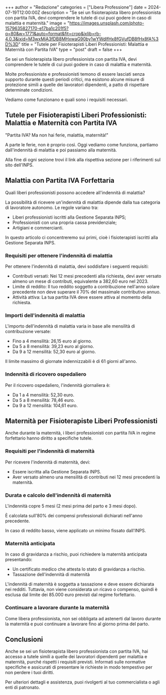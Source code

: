 +++ 
author = "Redazione" 
categories = ["Libera Professione"] 
date = 2024-07-19T12:00:00Z 
description = "Se sei un fisioterapista libero professionista con partita IVA, devi comprendere le tutele di cui puoi godere in caso di malattia e maternità." 
image = "https://images.unsplash.com/photo-1579635827170-e17ba1c201f5?q=80&w=1771&auto=format&fit=crop&ixlib=rb-4.0.3&ixid=M3wxMjA3fDB8MHxwaG90by1wYWdlfHx8fGVufDB8fHx8fA%3D%3D" 
title = "Tutele per Fisioterapisti Liberi Professionisti: Malattia e Maternità con Partita IVA" 
type = "post" 
draft = false 
+++

Se sei un fisioterapista libero professionista con partita IVA, devi comprendere le tutele di cui puoi godere in caso di malattia e maternità. 

Molte professioniste e professionisti temono di essere lasciati senza supporto durante questi periodi critici, ma esistono alcune misure di protezione simili a quelle dei lavoratori dipendenti, a patto di rispettare determinate condizioni. 

Vediamo come funzionano e quali sono i requisiti necessari.

## Tutele per Fisioterapisti Liberi Professionisti: Malattia e Maternità con Partita IVA
"Partita IVA? Ma non hai ferie, malattia, maternità!"

A parte le ferie, non è proprio così. Oggi vediamo come funziona, partiamo dall'indennità di malattia e poi passiamo alla maternità. 

Alla fine di ogni sezione trovi il link alla rispettiva sezione per i riferimenti sul sito dell'INPS.

## Malattia con Partita IVA Forfettaria
Quali liberi professionisti possono accedere all'indennità di malattia?

La possibilità di ricevere un'indennità di malattia dipende dalla tua categoria di lavoratore autonomo. Le regole variano tra:

- Liberi professionisti iscritti alla Gestione Separata INPS;
- Professionisti con una propria cassa previdenziale;
- Artigiani e commercianti.

In questo articolo ci concentreremo sui primi, cioè i fisioterapisti iscritti alla Gestione Separata INPS.

### Requisiti per ottenere l'indennità di malattia
Per ottenere l'indennità di malattia, devi soddisfare i seguenti requisiti:

- Contributi versati: Nei 12 mesi precedenti alla richiesta, devi aver versato almeno un mese di contributi, equivalente a 382,60 euro nel 2023.
- Limite di reddito: Il tuo reddito soggetto a contribuzione nell'anno solare precedente non deve superare il 70% del massimale contributivo annuo.
- Attività attiva: La tua partita IVA deve essere attiva al momento della richiesta.

### Importi dell'indennità di malattia
L'importo dell'indennità di malattia varia in base alle mensilità di contribuzione versate:

- Fino a 4 mensilità: 26,15 euro al giorno.
- Da 5 a 8 mensilità: 39,23 euro al giorno.
- Da 9 a 12 mensilità: 52,30 euro al giorno.

Il limite massimo di giornate indennizzabili è di 61 giorni all'anno.

### Indennità di ricovero ospedaliero
Per il ricovero ospedaliero, l'indennità giornaliera è:

- Da 1 a 4 mensilità: 52,30 euro.
- Da 5 a 8 mensilità: 78,46 euro.
- Da 9 a 12 mensilità: 104,61 euro.

## Maternità per Fisioterapiste Liberi Professionisti
Anche durante la maternità, i liberi professionisti con partita IVA in regime forfettario hanno diritto a specifiche tutele.

### Requisiti per l'indennità di maternità
Per ricevere l'indennità di maternità, devi:

- Essere iscritta alla Gestione Separata INPS.
- Aver versato almeno una mensilità di contributi nei 12 mesi precedenti la maternità.

### Durata e calcolo dell'indennità di maternità
L'indennità copre 5 mesi (2 mesi prima del parto e 3 mesi dopo). 

È calcolata sull'80% dei compensi professionali dichiarati nell'anno precedente. 

In caso di reddito basso, viene applicato un minimo fissato dall'INPS.

### Maternità anticipata
In caso di gravidanza a rischio, puoi richiedere la maternità anticipata presentando:

- Un certificato medico che attesta lo stato di gravidanza a rischio.
- Tassazione dell'indennità di maternità

L'indennità di maternità è soggetta a tassazione e deve essere dichiarata nei redditi. Tuttavia, non viene considerata un ricavo o compenso, quindi è esclusa dal limite dei 85.000 euro previsti dal regime forfettario.

### Continuare a lavorare durante la maternità
Come libera professionista, non sei obbligata ad astenerti dal lavoro durante la maternità e puoi continuare a lavorare fino al giorno prima del parto.

## Conclusioni
Anche se sei un fisioterapista libero professionista con partita IVA, hai accesso a tutele simili a quelle dei lavoratori dipendenti per malattia e maternità, purché rispetti i requisiti previsti. Informati sulle normative specifiche e assicurati di presentare le richieste in modo tempestivo per non perdere i tuoi diritti.

Per ulteriori dettagli e assistenza, puoi rivolgerti al tuo commercialista o agli enti di patronato.
